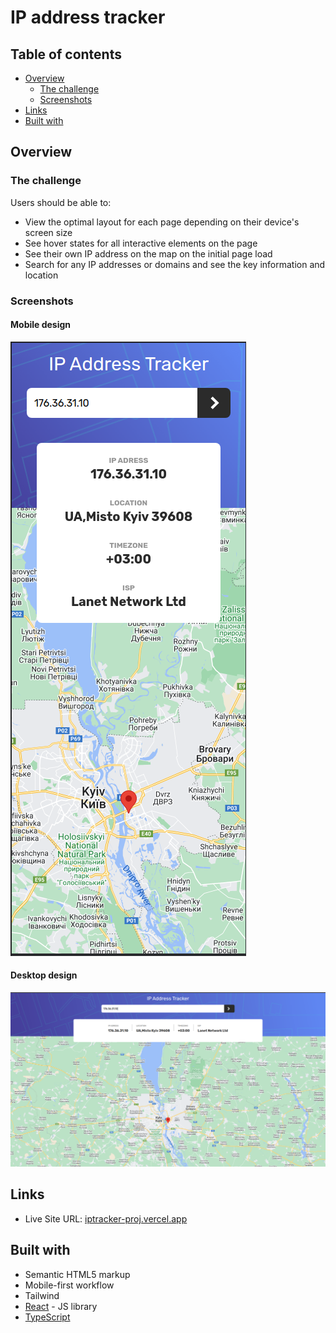 # IP address tracker

## Table of contents

- [Overview](#overview)
  - [The challenge](#the-challenge)
  - [Screenshots](#screenshots)
- [Links](#links)
- [Built with](#built-with)

## Overview

### The challenge

Users should be able to:

- View the optimal layout for each page depending on their device's screen size
- See hover states for all interactive elements on the page
- See their own IP address on the map on the initial page load
- Search for any IP addresses or domains and see the key information and location

### Screenshots

#### Mobile design

![alt text](./screenshots/screenshot-mobile.png)

#### Desktop design

![alt text](./screenshots/screenshot-desktop.png)

## Links

- Live Site URL: [iptracker-proj.vercel.app](https://iptracker-proj.vercel.app/)

## Built with

- Semantic HTML5 markup
- Mobile-first workflow
- Tailwind
- [React](https://reactjs.org/) - JS library
- [TypeScript](https://www.typescriptlang.org/)
